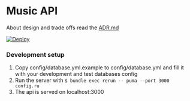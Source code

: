 # Music API

About design and trade offs read the [ADR.md](docs/ADR.md)

[![Deploy](https://www.herokucdn.com/deploy/button.svg)](https://heroku.com/deploy)

### Development setup

1. Copy config/database.yml.example to config/database.yml and fill it with your development and test databases config
2. Run the server with `$ bundle exec rerun -- puma --port 3000 config.ru`
3. The api is served on localhost:3000
